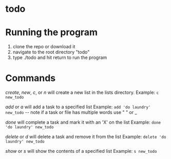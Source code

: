 # todo

# Running the program

1. clone the repo or download it
2. navigate to the root directory "todo"
3. type ./todo and hit return to run the program

# Commands

*create*, *new*, *c*, or *n* will create a new list in the lists directory.
Example: `c new_todo`

*add* or *a* will add a task to a specified list
Example: `add 'do laundry' new_todo`
-- note if a task or file has multiple words use " " or _

*done* will complete a task and mark it with an 'X' on the list
Example: `done 'do laundry' new_todo`

*delete* or *d* will delete a task and remove it from the list
Example: `delete 'do laundry' new_todo`

*show* or *s* will show the contents of a specified list
Example: `s new_todo`




